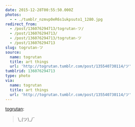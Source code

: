 ```yaml
---
date: 2015-12-28T00:55:50.000Z
photos:
  - - ./tumblr_nzmvp0eR6s1ukpsuto1_1280.jpg
redirect_from:
  - /post/136076294713/togrutan-ツ/
  - /post/136076294713/
  - /post/136076294713/togrutan-ツ
  - /post/136076294713
slug: togrutan-ツ
source:
  name: togrutan
  title: art things
  url: 'http://togrutan.tumblr.com/post/135540730114/ツ'
tumblrid: 136076294713
type: photo
via:
  name: togrutan
  title: art things
  url: 'http://togrutan.tumblr.com/post/135540730114/ツ'
---
```

<p><a href="http://togrutan.tumblr.com/post/135540730114/%E3%83%84" class="tumblr_blog">togrutan</a>:</p>

<blockquote><p>\_(ツ)_/¯<br/></p></blockquote>
